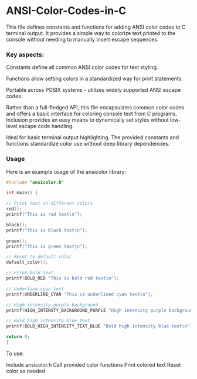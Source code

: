 # ANSI-Color-Codes-in-C
 This file defines constants and functions for adding ANSI color codes to C terminal output. It provides a simple way to colorize text printed to the console without needing to manually insert escape sequences.

<h3>Key aspects:</h3>

Constants define all common ANSI color codes for text styling.

Functions allow setting colors in a standardized way for print statements.

Portable across POSIX systems - utilizes widely supported ANSI escape codes.

Rather than a full-fledged API, this file encapsulates common color codes and offers a basic interface for coloring console text from C programs. Inclusion provides an easy means to dynamically set styles without low-level escape code handling.

Ideal for basic terminal output highlighting. The provided constants and functions standardize color use without deep library dependencies.


<h3>Usage</h3>
Here is an example usage of the ansicolor library:

```c
#include "ansicolor.h"

int main() {

// Print text in different colors
red();
printf("This is red text\n");

black();
printf("This is black text\n");

green();
printf("This is green text\n");

// Reset to default color
default_color();

// Print bold text
printf(BOLD_RED "This is bold red text\n");

// Underline cyan text
printf(UNDERLINE_CYAN "This is underlined cyan text\n");

// High intensity purple background
printf(HIGH_INTENSTY_BACKGROUND_PURPLE "High intensity purple background\n");

// Bold high intensity blue text
printf(BOLD_HIGH_INTENSITY_TEXT_BLUE "Bold high intensity blue text\n");

return 0;
}
```

To use:

Include ansicolor.h
Call provided color functions
Print colored text
Reset color as needed
